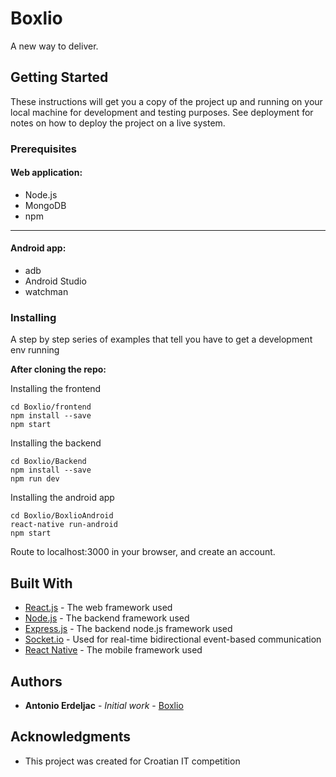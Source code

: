 # Boxlio

A new way to deliver.

## Getting Started

These instructions will get you a copy of the project up and running on your local machine for development and testing purposes. See deployment for notes on how to deploy the project on a live system.

### Prerequisites
#### Web application:
* Node.js
* MongoDB
* npm

----

#### Android app:
* adb
* Android Studio
* watchman

### Installing

A step by step series of examples that tell you have to get a development env running

**After cloning the repo:**

Installing the frontend

```
cd Boxlio/frontend
npm install --save
npm start
```

Installing the backend

```
cd Boxlio/Backend
npm install --save
npm run dev
```

Installing the android app

```
cd Boxlio/BoxlioAndroid
react-native run-android
npm start
```

Route to localhost:3000 in your browser, and create an account.

## Built With

* [React.js](https://reactjs.org/) - The web framework used
* [Node.js](https://nodejs.org/en/) - The backend framework used
* [Express.js](https://expressjs.com/) - The backend node.js framework used
* [Socket.io](https://socket.io/) - Used for real-time bidirectional event-based communication
* [React Native](https://facebook.github.io/react-native/) - The mobile framework used

## Authors

* **Antonio Erdeljac** - *Initial work* - [Boxlio](https://github.com/AntonioErdeljac/Boxlio)

## Acknowledgments

* This project was created for Croatian IT competition
